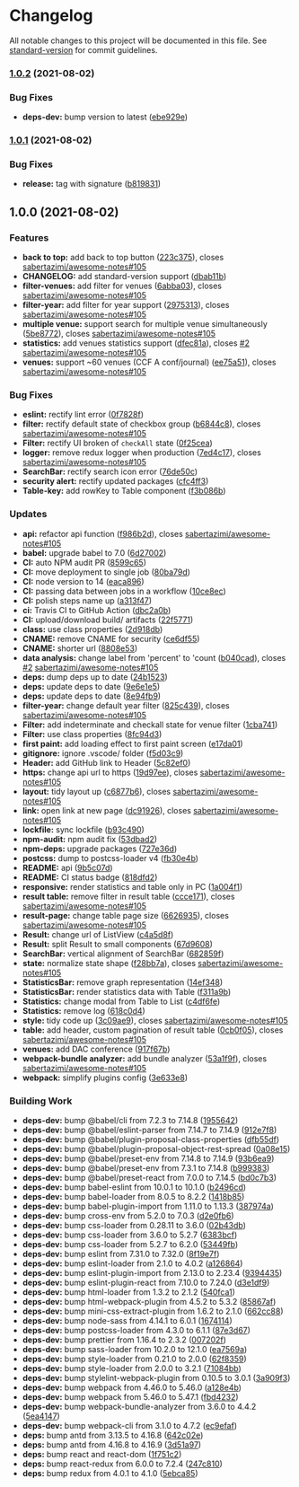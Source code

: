 # Changelog

All notable changes to this project will be documented in this file. See [standard-version](https://github.com/conventional-changelog/standard-version) for commit guidelines.

### [1.0.2](https://github.com/sabertazimi/dblp/compare/v1.0.1...v1.0.2) (2021-08-02)


### Bug Fixes

* **deps-dev:** bump version to latest ([ebe929e](https://github.com/sabertazimi/dblp/commit/ebe929ed6bcf2cd4e2277af5333267c1aaede5ab))

### [1.0.1](https://github.com/sabertazimi/dblp/compare/v1.0.0...v1.0.1) (2021-08-02)


### Bug Fixes

* **release:** tag with signature ([b819831](https://github.com/sabertazimi/dblp/commit/b819831cfc31508689cf20377453c37b37db2580))

## 1.0.0 (2021-08-02)


### Features

* **back to top:** add back to top button ([223c375](https://github.com/sabertazimi/dblp/commit/223c375c182867daefb15787b7bca07bc5a2a081)), closes [sabertazimi/awesome-notes#105](https://github.com/sabertazimi/awesome-notes/issues/105)
* **CHANGELOG:** add standard-version support ([dbab11b](https://github.com/sabertazimi/dblp/commit/dbab11bb2e3145a9f6d691b670b240e66a483aa5))
* **filter-venues:** add filter for venues ([6abba03](https://github.com/sabertazimi/dblp/commit/6abba0302296779db68601afe425801344d9109b)), closes [sabertazimi/awesome-notes#105](https://github.com/sabertazimi/awesome-notes/issues/105)
* **filter-year:** add filter for year support ([2975313](https://github.com/sabertazimi/dblp/commit/29753133cc55c2d915073d19793b24e9db350d79)), closes [sabertazimi/awesome-notes#105](https://github.com/sabertazimi/awesome-notes/issues/105)
* **multiple venue:** support search for multiple venue simultaneously ([5be8772](https://github.com/sabertazimi/dblp/commit/5be87727a0a8f8eadc8a42f44617e735af66d3e6)), closes [sabertazimi/awesome-notes#105](https://github.com/sabertazimi/awesome-notes/issues/105)
* **statistics:** add venues statistics support ([dfec81a](https://github.com/sabertazimi/dblp/commit/dfec81a88515ea6d4d0c6a26a4be8305577d0896)), closes [#2](https://github.com/sabertazimi/dblp/issues/2) [sabertazimi/awesome-notes#105](https://github.com/sabertazimi/awesome-notes/issues/105)
* **venues:** support ~60 venues (CCF A conf/journal) ([ee75a51](https://github.com/sabertazimi/dblp/commit/ee75a513ced5c412cda60175dfb4ea2a2877138f)), closes [sabertazimi/awesome-notes#105](https://github.com/sabertazimi/awesome-notes/issues/105)


### Bug Fixes

* **eslint:** rectify lint error ([0f7828f](https://github.com/sabertazimi/dblp/commit/0f7828f2a36660eec02916edce747ed3fdabc1f1))
* **filter:** rectify default state of checkbox group ([b6844c8](https://github.com/sabertazimi/dblp/commit/b6844c89ac5855ddaf5492e0ce44424f179792b3)), closes [sabertazimi/awesome-notes#105](https://github.com/sabertazimi/awesome-notes/issues/105)
* **Filter:** rectify UI broken of `checkAll` state ([0f25cea](https://github.com/sabertazimi/dblp/commit/0f25ceac8d7c2740d6a5c34994b8ec8ba26b90c3))
* **logger:** remove redux logger when production ([7ed4c17](https://github.com/sabertazimi/dblp/commit/7ed4c1708fa0d13a83f7a6bbeae5a7f16198d033)), closes [sabertazimi/awesome-notes#105](https://github.com/sabertazimi/awesome-notes/issues/105)
* **SearchBar:** rectify search icon error ([76de50c](https://github.com/sabertazimi/dblp/commit/76de50cfa0cbadfe30cb2de38711259a03c76ced))
* **security alert:** rectify updated packages ([cfc4ff3](https://github.com/sabertazimi/dblp/commit/cfc4ff32c979bab8639b5ae1973e7b0c220a5d1b))
* **Table-key:** add rowKey to Table component ([f3b086b](https://github.com/sabertazimi/dblp/commit/f3b086b40549306fd9b6e863b46598aba915e108))


### Updates

* **api:** refactor api function ([f986b2d](https://github.com/sabertazimi/dblp/commit/f986b2d2d79baf81359c12514d8819f8551a63ed)), closes [sabertazimi/awesome-notes#105](https://github.com/sabertazimi/awesome-notes/issues/105)
* **babel:** upgrade babel to 7.0 ([6d27002](https://github.com/sabertazimi/dblp/commit/6d2700271183b6b50181380d031ba1c9011c8839))
* **CI:** auto NPM audit PR ([8599c65](https://github.com/sabertazimi/dblp/commit/8599c654eeebd6a0284631a89af8fa104164fae0))
* **CI:** move deployment to single job ([80ba79d](https://github.com/sabertazimi/dblp/commit/80ba79d699d2365c54a7ad71b4c3838d82a15cf8))
* **CI:** node version to 14 ([eaca896](https://github.com/sabertazimi/dblp/commit/eaca8962e73278ae92c329784c902b000a3c8a83))
* **CI:** passing data between jobs in a workflow ([10ce8ec](https://github.com/sabertazimi/dblp/commit/10ce8ec8e4585a5c08405858e02e184b66e23e29))
* **CI:** polish steps name up ([a313f47](https://github.com/sabertazimi/dblp/commit/a313f479e5f303ef0b9dd390920239959ffcf5cd))
* **ci:** Travis CI to GitHub Action ([dbc2a0b](https://github.com/sabertazimi/dblp/commit/dbc2a0b75356d19b39b30d40720f8d0ccbbdcfaf))
* **CI:** upload/download build/ artifacts ([22f5771](https://github.com/sabertazimi/dblp/commit/22f57713baa832022fd59c71d290f6bba8c8b103))
* **class:** use class properties ([2d918db](https://github.com/sabertazimi/dblp/commit/2d918db79d1642317562e3e9592e364916b062d7))
* **CNAME:** remove CNAME for security ([ce6df55](https://github.com/sabertazimi/dblp/commit/ce6df55d17c309d3073fbefc4b4ea475436401de))
* **CNAME:** shorter url ([8808e53](https://github.com/sabertazimi/dblp/commit/8808e53d9f65d293479015c70fb233fb8bbc39a6))
* **data analysis:** change label from 'percent' to 'count ([b040cad](https://github.com/sabertazimi/dblp/commit/b040caddc9d231317c96398a1a80c4139c890629)), closes [#2](https://github.com/sabertazimi/dblp/issues/2) [sabertazimi/awesome-notes#105](https://github.com/sabertazimi/awesome-notes/issues/105)
* **deps:** dump deps up to date ([24b1523](https://github.com/sabertazimi/dblp/commit/24b152395442982c250d16733e8e4f5b63b40fe6))
* **deps:** update deps to date ([9e6e1e5](https://github.com/sabertazimi/dblp/commit/9e6e1e504c8c28c6f9edcc2a8f54be7286500e92))
* **deps:** update deps to date ([8e94fb9](https://github.com/sabertazimi/dblp/commit/8e94fb9b530ab24eb63b30dfbd7c9903c366ddee))
* **filter-year:** change default year filter ([825c439](https://github.com/sabertazimi/dblp/commit/825c439da91901485090146f5cb15c5763f231e4)), closes [sabertazimi/awesome-notes#105](https://github.com/sabertazimi/awesome-notes/issues/105)
* **Filter:** add indeterminate and checkall state for venue filter ([1cba741](https://github.com/sabertazimi/dblp/commit/1cba741d3f71fdd5dc4c74a5e613a1afdd57bc5d))
* **Filter:** use class properties ([8fc94d3](https://github.com/sabertazimi/dblp/commit/8fc94d3e5baf810a992f37fc57906b1c332e0772))
* **first paint:** add loading effect to first paint screen ([e17da01](https://github.com/sabertazimi/dblp/commit/e17da01a7d8a3eddbdde1ee2f7e8991618dcaf5d))
* **gitignore:** ignore .vscode/ folder ([f5d03c9](https://github.com/sabertazimi/dblp/commit/f5d03c9e0a52541de30e8c4c8cafb60b89e05f01))
* **Header:** add GitHub link to Header ([5c82ef0](https://github.com/sabertazimi/dblp/commit/5c82ef0f85475bfa8aa326a5f964ad5a4638506a))
* **https:**  change api url to https ([19d97ee](https://github.com/sabertazimi/dblp/commit/19d97ee680ef4e1096afa8bd24682efea3796746)), closes [sabertazimi/awesome-notes#105](https://github.com/sabertazimi/awesome-notes/issues/105)
* **layout:** tidy layout up ([c6877b6](https://github.com/sabertazimi/dblp/commit/c6877b637adea5212ef976878d59f20865173b02)), closes [sabertazimi/awesome-notes#105](https://github.com/sabertazimi/awesome-notes/issues/105)
* **link:** open link at new page ([dc91926](https://github.com/sabertazimi/dblp/commit/dc91926c9bc11f2e3cfc9d30059454b1d97b7e30)), closes [sabertazimi/awesome-notes#105](https://github.com/sabertazimi/awesome-notes/issues/105)
* **lockfile:** sync lockfile ([b93c490](https://github.com/sabertazimi/dblp/commit/b93c490d3d59ad02cb382dbfe470601c6f7ca08f))
* **npm-audit:** npm audit fix ([53dbad2](https://github.com/sabertazimi/dblp/commit/53dbad22f4148d12ec36a05cdefb652aa28ea717))
* **npm-deps:** upgrade packages ([727e36d](https://github.com/sabertazimi/dblp/commit/727e36de11019fd99f683594871c302803334b07))
* **postcss:** dump to postcss-loader v4 ([fb30e4b](https://github.com/sabertazimi/dblp/commit/fb30e4be2e46bd651307d4fe3689b7516389f1f8))
* **README:** api ([9b5c07d](https://github.com/sabertazimi/dblp/commit/9b5c07d61c569b90373e8e34671547404ec0a3d3))
* **README:** CI status badge ([818dfd2](https://github.com/sabertazimi/dblp/commit/818dfd21f4aeb25b387d4fd7bb09bd5b6b84434f))
* **responsive:** render statistics and table only in PC ([1a004f1](https://github.com/sabertazimi/dblp/commit/1a004f16254e0748098ff6b18b5d343289b92be9))
* **result table:** remove filter in result table ([ccce171](https://github.com/sabertazimi/dblp/commit/ccce1711a57c8c62cc2fa4c1db753bec4863d55d)), closes [sabertazimi/awesome-notes#105](https://github.com/sabertazimi/awesome-notes/issues/105)
* **result-page:** change table page size ([6626935](https://github.com/sabertazimi/dblp/commit/66269353ccaf7361f456bebfff630c7ec406863e)), closes [sabertazimi/awesome-notes#105](https://github.com/sabertazimi/awesome-notes/issues/105)
* **Result:** change url of ListView ([c4a5d8f](https://github.com/sabertazimi/dblp/commit/c4a5d8fb575340df5d62e35f88f4423251722898))
* **Result:** split Result to small components ([67d9608](https://github.com/sabertazimi/dblp/commit/67d96082ef67e8eb6249d17d8c3035f49eb76c9d))
* **SearchBar:** vertical alignment of SearchBar ([682859f](https://github.com/sabertazimi/dblp/commit/682859f47b3dbaa2fc22cfbb925ff15c4bbf831f))
* **state:** normalize state shape ([f28bb7a](https://github.com/sabertazimi/dblp/commit/f28bb7a633a5b5ac9294869b2d132fe7aab23d57)), closes [sabertazimi/awesome-notes#105](https://github.com/sabertazimi/awesome-notes/issues/105)
* **StatisticsBar:** remove graph representation ([14ef348](https://github.com/sabertazimi/dblp/commit/14ef348253be8bcac99d6c883359cd1d765e691f))
* **StatisticsBar:** render statistics data with Table ([f311a9b](https://github.com/sabertazimi/dblp/commit/f311a9bc49c6af72c28b51f8000d5bd1edf953f3))
* **Statistics:** change modal from Table to List ([c4df6fe](https://github.com/sabertazimi/dblp/commit/c4df6fe72728453169a02ceb3e343bf40e154cad))
* **Statistics:** remove log ([618c0d4](https://github.com/sabertazimi/dblp/commit/618c0d4f9776eaff98f630af30e06bcf911e8c2b))
* **style:** tidy code up ([3c09ae9](https://github.com/sabertazimi/dblp/commit/3c09ae9dd6faf768f1bf88077f3130c8b0f90987)), closes [sabertazimi/awesome-notes#105](https://github.com/sabertazimi/awesome-notes/issues/105)
* **table:** add header, custom pagination of result table ([0cb0f05](https://github.com/sabertazimi/dblp/commit/0cb0f0557df3c67ff347547cc0c6fcb18397ca53)), closes [sabertazimi/awesome-notes#105](https://github.com/sabertazimi/awesome-notes/issues/105)
* **venues:** add DAC conference ([917f67b](https://github.com/sabertazimi/dblp/commit/917f67b455b1e790550cb704fafa6475972ba365))
* **webpack-bundle analyzer:** add bundle analyzer ([53a1f9f](https://github.com/sabertazimi/dblp/commit/53a1f9fab75b66113634e575ddef620de69ad067)), closes [sabertazimi/awesome-notes#105](https://github.com/sabertazimi/awesome-notes/issues/105)
* **webpack:** simplify plugins config ([3e633e8](https://github.com/sabertazimi/dblp/commit/3e633e8182b4eadb3c7d7cb6456e0c76b9750754))


### Building Work

* **deps-dev:** bump @babel/cli from 7.2.3 to 7.14.8 ([1955642](https://github.com/sabertazimi/dblp/commit/195564220124ee88fa94f916f5a49bacadf69c64))
* **deps-dev:** bump @babel/eslint-parser from 7.14.7 to 7.14.9 ([912e7f8](https://github.com/sabertazimi/dblp/commit/912e7f8bf487e14aa4027af1dd5b09b4fcc6820b))
* **deps-dev:** bump @babel/plugin-proposal-class-properties ([dfb55df](https://github.com/sabertazimi/dblp/commit/dfb55dfa61ee3511ddab059593a04e3b3b68d14c))
* **deps-dev:** bump @babel/plugin-proposal-object-rest-spread ([0a08e15](https://github.com/sabertazimi/dblp/commit/0a08e158929f71265a0b3a421b79daad4209d334))
* **deps-dev:** bump @babel/preset-env from 7.14.8 to 7.14.9 ([93b6ea9](https://github.com/sabertazimi/dblp/commit/93b6ea9f25203cb72e64eb9510b6f065f11dc6b0))
* **deps-dev:** bump @babel/preset-env from 7.3.1 to 7.14.8 ([b999383](https://github.com/sabertazimi/dblp/commit/b99938387eb97d461dd1f0a5cba01b25788857a3))
* **deps-dev:** bump @babel/preset-react from 7.0.0 to 7.14.5 ([bd0c7b3](https://github.com/sabertazimi/dblp/commit/bd0c7b3078430dc6b16576ea3c7ba1cfad003f98))
* **deps-dev:** bump babel-eslint from 10.0.1 to 10.1.0 ([b2496cd](https://github.com/sabertazimi/dblp/commit/b2496cd0549195944abd1635cb133396a2d091a2))
* **deps-dev:** bump babel-loader from 8.0.5 to 8.2.2 ([1418b85](https://github.com/sabertazimi/dblp/commit/1418b853bf4ab309099254adea78552fd5ddb6e2))
* **deps-dev:** bump babel-plugin-import from 1.11.0 to 1.13.3 ([387974a](https://github.com/sabertazimi/dblp/commit/387974a03ecda710a5830334bfa8b4d1a5060a15))
* **deps-dev:** bump cross-env from 5.2.0 to 7.0.3 ([d2e0fb6](https://github.com/sabertazimi/dblp/commit/d2e0fb680d0c86b8b76843b361a7afd3a950303f))
* **deps-dev:** bump css-loader from 0.28.11 to 3.6.0 ([02b43db](https://github.com/sabertazimi/dblp/commit/02b43dba9c588fd6add84240c201f330697612af))
* **deps-dev:** bump css-loader from 3.6.0 to 5.2.7 ([6383bcf](https://github.com/sabertazimi/dblp/commit/6383bcfe0845626092de70a2e6c5111f4f207615))
* **deps-dev:** bump css-loader from 5.2.7 to 6.2.0 ([53449fb](https://github.com/sabertazimi/dblp/commit/53449fbf676f277ebdc6a348580dbce74659113a))
* **deps-dev:** bump eslint from 7.31.0 to 7.32.0 ([8f19e7f](https://github.com/sabertazimi/dblp/commit/8f19e7f49388a9540e318c600cfef67c13af4d5a))
* **deps-dev:** bump eslint-loader from 2.1.0 to 4.0.2 ([a126864](https://github.com/sabertazimi/dblp/commit/a12686456fcd1f29ca767f0320a671dc6de322fc))
* **deps-dev:** bump eslint-plugin-import from 2.13.0 to 2.23.4 ([9394435](https://github.com/sabertazimi/dblp/commit/9394435baa168618298400f4c27f2ae126ee6e4c))
* **deps-dev:** bump eslint-plugin-react from 7.10.0 to 7.24.0 ([d3e1df9](https://github.com/sabertazimi/dblp/commit/d3e1df9daaee4a26c039d3fc779e9032ee536092))
* **deps-dev:** bump html-loader from 1.3.2 to 2.1.2 ([540fca1](https://github.com/sabertazimi/dblp/commit/540fca15d3fe61a7b52c4128e3bac39bea08f751))
* **deps-dev:** bump html-webpack-plugin from 4.5.2 to 5.3.2 ([85867af](https://github.com/sabertazimi/dblp/commit/85867af602886eb7cf318948848465290521a09a))
* **deps-dev:** bump mini-css-extract-plugin from 1.6.2 to 2.1.0 ([662cc88](https://github.com/sabertazimi/dblp/commit/662cc886c8827ec05721fb4148809b1dbd4614a1))
* **deps-dev:** bump node-sass from 4.14.1 to 6.0.1 ([1674114](https://github.com/sabertazimi/dblp/commit/1674114bc9ca407fcea33b910e09eaf047df7f4d))
* **deps-dev:** bump postcss-loader from 4.3.0 to 6.1.1 ([87e3d67](https://github.com/sabertazimi/dblp/commit/87e3d67688e5f203cd06d012fd797755c54c4317))
* **deps-dev:** bump prettier from 1.16.4 to 2.3.2 ([007202f](https://github.com/sabertazimi/dblp/commit/007202f1025bb697df78e54f7a649fb8c781a49f))
* **deps-dev:** bump sass-loader from 10.2.0 to 12.1.0 ([ea7569a](https://github.com/sabertazimi/dblp/commit/ea7569a8baefd57fc3056d3ba8ec5b9b1166846a))
* **deps-dev:** bump style-loader from 0.21.0 to 2.0.0 ([62f8359](https://github.com/sabertazimi/dblp/commit/62f8359b71bf76c5c656e4546b097edc0cd85f39))
* **deps-dev:** bump style-loader from 2.0.0 to 3.2.1 ([71084bb](https://github.com/sabertazimi/dblp/commit/71084bb81547382d09f3a6d414e1e8ace213c001))
* **deps-dev:** bump stylelint-webpack-plugin from 0.10.5 to 3.0.1 ([3a909f3](https://github.com/sabertazimi/dblp/commit/3a909f3f1a80081ba539e8a8f40689ec75d79d78))
* **deps-dev:** bump webpack from 4.46.0 to 5.46.0 ([a128e4b](https://github.com/sabertazimi/dblp/commit/a128e4bb98a7e5537d78c7cba1f76fd858c35319))
* **deps-dev:** bump webpack from 5.46.0 to 5.47.1 ([fbd4232](https://github.com/sabertazimi/dblp/commit/fbd42325e84a7393d2e1c21b38b392174456c555))
* **deps-dev:** bump webpack-bundle-analyzer from 3.6.0 to 4.4.2 ([5ea4147](https://github.com/sabertazimi/dblp/commit/5ea41470fc6a2c5c992c72bebe42f73d556de5cc))
* **deps-dev:** bump webpack-cli from 3.1.0 to 4.7.2 ([ec9efaf](https://github.com/sabertazimi/dblp/commit/ec9efaf6eea0cf92930ed21c34cfadf746917d4a))
* **deps:** bump antd from 3.13.5 to 4.16.8 ([642c02e](https://github.com/sabertazimi/dblp/commit/642c02e0d661175a7a7944c8b10610369544a7a4))
* **deps:** bump antd from 4.16.8 to 4.16.9 ([3d51a97](https://github.com/sabertazimi/dblp/commit/3d51a9768d07d4f586da511bf18f5497cb59145e))
* **deps:** bump react and react-dom ([1f751c2](https://github.com/sabertazimi/dblp/commit/1f751c2f3fc1d6a097bf47ac2b7aeed1d7089354))
* **deps:** bump react-redux from 6.0.0 to 7.2.4 ([247c810](https://github.com/sabertazimi/dblp/commit/247c8106bd11890dc296c17329e829191d0ece75))
* **deps:** bump redux from 4.0.1 to 4.1.0 ([5ebca85](https://github.com/sabertazimi/dblp/commit/5ebca853c6cf0eeb6d03d778f1c5570c784319d4))
